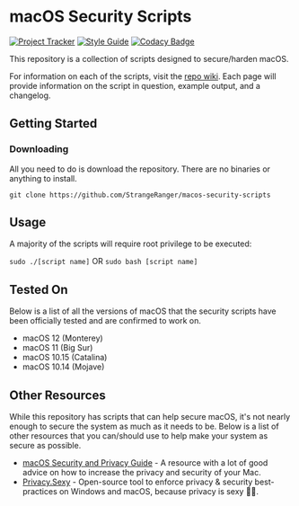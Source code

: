 # macOS Security Scripts

[![Project Tracker](https://img.shields.io/badge/repo%20status-Project%20Tracker-lightgrey)](https://randomserver.xyz/project-tracker.html#macos-security-scripts)
[![Style Guide](https://img.shields.io/badge/code%20style-Style%20Guide-blueviolet)](https://github.com/StrangeRanger/bash-style-guide)
[![Codacy Badge](https://app.codacy.com/project/badge/Grade/c0f5a6bf7e2e4a688c919aff51375648)](https://www.codacy.com/gh/StrangeRanger/macos-security-scripts/dashboard?utm_source=github.com&amp;utm_medium=referral&amp;utm_content=StrangeRanger/macos-security-scripts&amp;utm_campaign=Badge_Grade)

This repository is a collection of scripts designed to secure/harden macOS.

For information on each of the scripts, visit the [repo wiki](https://github.com/StrangeRanger/macos-security-scripts/wiki). Each page will provide information on the script in question, example output, and a changelog.

## Getting Started

### Downloading

All you need to do is download the repository. There are no binaries or anything to install.

`git clone https://github.com/StrangeRanger/macos-security-scripts`

## Usage

A majority of the scripts will require root privilege to be executed:

`sudo ./[script name]` OR `sudo bash [script name]`

## Tested On

Below is a list of all the versions of macOS that the security scripts have been officially tested and are confirmed to work on.

- macOS 12 (Monterey)
- macOS 11 (Big Sur)
- macOS 10.15 (Catalina)
- macOS 10.14 (Mojave)

## Other Resources

While this repository has scripts that can help secure macOS, it's not nearly enough to secure the system as much as it needs to be. Below is a list of other resources that you can/should use to help make your system as secure as possible.

- [macOS Security and Privacy Guide](https://github.com/drduh/macOS-Security-and-Privacy-Guide) - A resource with a lot of good advice on how to increase the privacy and security of your Mac.
- [Privacy.Sexy](https://github.com/undergroundwires/privacy.sexy) - Open-source tool to enforce privacy & security best-practices on Windows and macOS, because privacy is sexy 🍑🍆.
